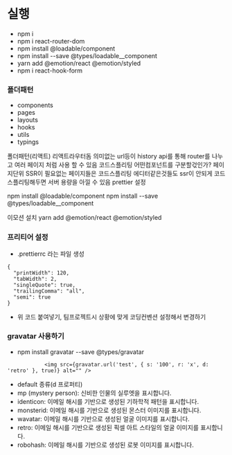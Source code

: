 # 실행

- npm i
- npm i react-router-dom
- npm install @loadable/component
- npm install --save @types/loadable\_\_component
- yarn add @emotion/react @emotion/styled
- npm i react-hook-form

### 폴더패턴

- components
- pages
- layouts
- hooks
- utils
- typings

폴더패턴(리액트)
리액트라우터돔 의미없는 url등이 history api를 통해 router를 나누고 여러 페이지 처럼 사용 할 수 있음
코드스플리팅 어떤컴포넌트를 구분할걳인가? 페이지단위 SSR이 필요없는 페이지들은 코드스플리팅 에디터같은것들도 ssr이 안되게 코드스플리팅해두면 서버 용량을 아낄 수 있음
prettier 설정

npm install @loadable/component
npm install --save @types/loadable\_\_component

이모션 설치
yarn add @emotion/react @emotion/styled

### 프리티어 설정

- .prettierrc 라는 파일 생성

```
{
  "printWidth": 120,
  "tabWidth": 2,
  "singleQuote": true,
  "trailingComma": "all",
  "semi": true
}
```

- 위 코드 붙여넣기, 팀프로젝트시 상황에 맞게 코딩컨벤션 설정해서 변경하기

### gravatar 사용하기

- npm install gravatar --save @types/gravatar

```
            <img src={gravatar.url('test', { s: '100', r: 'x', d: 'retro' }, true)} alt="" />
```

- default 종류(d 프로퍼티)
- mp (mystery person): 신비한 인물의 실루엣을 표시합니다.
- identicon: 이메일 해시를 기반으로 생성된 기하학적 패턴을 표시합니다.
- monsterid: 이메일 해시를 기반으로 생성된 몬스터 이미지를 표시합니다.
- wavatar: 이메일 해시를 기반으로 생성된 얼굴 이미지를 표시합니다.
- retro: 이메일 해시를 기반으로 생성된 픽셀 아트 스타일의 얼굴 이미지를 표시합니다.
- robohash: 이메일 해시를 기반으로 생성된 로봇 이미지를 표시합니다.
